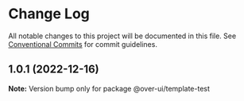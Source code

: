 # Change Log

All notable changes to this project will be documented in this file.
See [Conventional Commits](https://conventionalcommits.org) for commit guidelines.

## 1.0.1 (2022-12-16)

**Note:** Version bump only for package @over-ui/template-test
